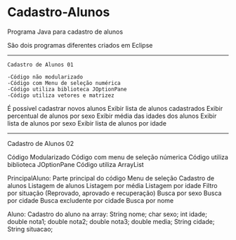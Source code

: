 # Cadastro-Alunos
Programa Java para cadastro de alunos

São dois programas diferentes criados em Eclipse

-----------------------------------------------------------  

	Cadastro de Alunos 01

  	-Código não modularizado
 	-Código com Menu de seleção numérica
  	-Código utiliza biblioteca JOptionPane
  	-Código utiliza vetores e matrizez
  
  É possível cadastrar novos alunos
  Exibir lista de alunos cadastrados
  Exibir percentual de alunos por sexo
  Exibir média das idades dos alunos
  Exibir lista de alunos por sexo
  Exibir lista de alunos por idade
  
-----------------------------------------------------------  
  
Cadastro de Alunos 02

  Código Modularizado
  Código com menu de seleção númerica
  Código utiliza biblioteca JOptionPane
  Código utiliza ArrayList
  
  PrincipalAluno:
    Parte principal do código
    Menu de seleção
    Cadastro de alunos
    Listagem de alunos
    Listagem por média
    Listagem por idade
    Filtro por situação (Reprovado, aprovado e recuperação)
    Busca por sexo
    Busca por cidade
    Busca excludente por cidade
    Busca por nome
   
   Aluno:
    Cadastro do aluno na array:
      	String nome;
	      char sexo;
	      int idade;
	      double nota1;
	      double nota2;
	      double nota3;
      	double media;
      	String cidade;
      	String situacao;
